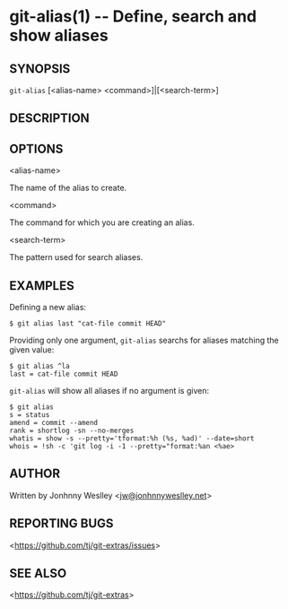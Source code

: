 git-alias(1) -- Define, search and show aliases
===============================================

## SYNOPSIS

`git-alias` [&lt;alias-name&gt; &lt;command&gt;]|[&lt;search-term&gt;]

## DESCRIPTION


## OPTIONS

  &lt;alias-name&gt;

  The name of the alias to create.

  &lt;command&gt;

  The command for which you are creating an alias.

  &lt;search-term&gt;

  The pattern used for search aliases.


## EXAMPLES

 Defining a new alias:

    $ git alias last "cat-file commit HEAD"

 Providing only one argument, `git-alias` searchs for aliases matching the given value:

    $ git alias ^la
    last = cat-file commit HEAD

 `git-alias` will show all aliases if no argument is given:

    $ git alias
    s = status
    amend = commit --amend
    rank = shortlog -sn --no-merges
    whatis = show -s --pretty='tformat:%h (%s, %ad)' --date=short
    whois = !sh -c 'git log -i -1 --pretty="format:%an <%ae>

## AUTHOR

Written by Jonhnny Weslley &lt;<jw@jonhnnyweslley.net>&gt;

## REPORTING BUGS

&lt;<https://github.com/tj/git-extras/issues>&gt;

## SEE ALSO

&lt;<https://github.com/tj/git-extras>&gt;
